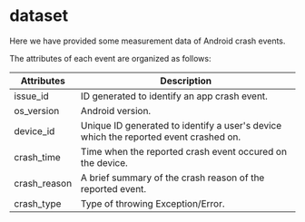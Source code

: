 # dataset
Here we have provided some measurement data of Android crash events.  

The attributes of each event are organized as follows:

|  Attributes   | Description  |
|  ----  | ----  |
| issue_id  |  ID generated to identify an app crash event. |
| os_version  | Android version. |
| device_id  | Unique ID generated to identify a user's device which the reported event crashed on. |
| crash_time  | Time when the reported crash event occured on the device. |
| crash_reason  | A brief summary of the crash reason of the reported event. |
| crash_type  | Type of throwing Exception/Error. |



